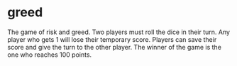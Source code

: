 # greed
The game of risk and greed. Two players must roll the dice in their turn. Any player who gets 1 will lose their temporary score. Players can save their score and give the turn to the other player. The winner of the game is the one who reaches 100 points. 
